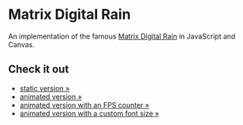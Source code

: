 # Matrix Digital Rain

An implementation of the famous
[Matrix Digital Rain](https://en.wikipedia.org/wiki/Matrix_digital_rain)
in JavaScript and Canvas.

## Check it out

* [static version »](https://lezgomatt.github.io/matrix-digital-rain/)
* [animated version »](https://lezgomatt.github.io/matrix-digital-rain/?animated)
* [animated version with an FPS counter »](https://lezgomatt.github.io/matrix-digital-rain/?fps)
* [animated version with a custom font size »](https://lezgomatt.github.io/matrix-digital-rain/?animated&size=16)
